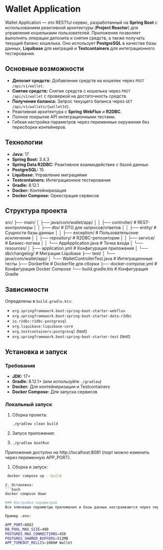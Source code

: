 # Wallet Application

Wallet Application — это RESTful сервис, разработанный на **Spring Boot** с использованием реактивной архитектуры (**Project Reactor**) для управления кошельками пользователей. 
Приложение позволяет выполнять операции депозита и снятия средств, а также получать текущий баланс кошелька. 
Оно использует **PostgreSQL** в качестве базы данных, **Liquibase** для миграций и **Testcontainers** для интеграционного тестирования.

## Основные возможности
- **Депозит средств:** Добавление средств на кошелек через `POST /api/v1/wallet`.
- **Снятие средств:** Снятие средств с кошелька через `POST /api/v1/wallet` с проверкой на достаточность средств.
- **Получение баланса:** Запрос текущего баланса через `GET /api/v1/wallets/{walletId}`.
- Реактивная архитектура с **Spring WebFlux** и **R2DBC**.
- Полное покрытие API интеграционными тестами.
- Гибкая настройка параметров через переменные окружения без пересборки контейнеров.

## Технологии
- **Java:** 17
- **Spring Boot:** 3.4.3
- **Spring Data R2DBC:** Реактивное взаимодействие с базой данных
- **PostgreSQL:** 15
- **Liquibase:** Управление миграциями
- **Testcontainers:** Интеграционное тестирование
- **Gradle:** 8.12.1
- **Docker:** Контейнеризация
- **Docker Compose:** Оркестрация сервисов

## Структура проекта

src/
├── main/
│   ├── java/com/wallet/app/
│   │   ├── controller/       # REST-контроллеры
│   │   ├── dto/             # DTO для запросов/ответов
│   │   ├── entity/          # Сущности базы данных
│   │   ├── exception/       # Пользовательские исключения
│   │   ├── repository/      # R2DBC-репозитории
│   │   ├── service/         # Бизнес-логика
│   │   └── AppApplication.java  # Точка входа
│   └── resources/
│       ├── application.yml  # Конфигурация приложения
│       └── db/changelog/    # Миграции Liquibase
├── test/
│   └── java/com/wallet/app/
│       └── WalletControllerTest.java  # Интеграционные тесты
├── Dockerfile               # Dockerfile для сборки
├── docker-compose.yml       # Конфигурация Docker Compose
└── build.gradle.kts         # Конфигурация Gradle


## Зависимости
Определены в `build.gradle.kts`:
- `org.springframework.boot:spring-boot-starter-webflux`
- `org.springframework.boot:spring-boot-starter-data-r2dbc`
- `io.r2dbc:r2dbc-postgresql`
- `org.liquibase:liquibase-core`
- `org.testcontainers:postgresql` (test)
- `org.springframework.boot:spring-boot-starter-test` (test)

## Установка и запуск

### Требования
- **JDK:** 17+
- **Gradle:** 8.12.1+ (или используйте `./gradlew`)
- **Docker:** Для контейнеризации и Testcontainers
- **Docker Compose:** Для запуска сервисов

### Локальный запуск
1. Сборка проекта:
   ```bash
   ./gradlew clean build
2.  Запуск приложения:
3. ```bash
   ./gradlew bootRun
Приложение доступно на http://localhost:8081 (порт можно изменить через переменную APP_PORT).

1. Сборка и запуск:
  ```bash
   docker compose up --build
   
2. Остановка:
  ```bash
  docker compose down
  
### Настройка параметров
Все ключевые параметры приложения и базы данных настраиваются через переменные окружения в docker-compose.yml или файл .env без пересборки контейнеров.

Пример .env:

APP_PORT=8082
DB_POOL_MAX_SIZE=400
POSTGRES_MAX_CONNECTIONS=450
POSTGRES_SHARED_BUFFERS=512MB
APP_TIMEOUT_MILLIS=1000#   W a l l e t 
 
 
